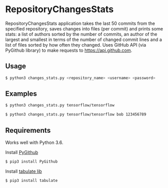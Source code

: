 # RepositoryChangesStats

RepositoryChangesStats application takes the last 50 commits from the specified repository, saves changes into files (per commit) and prints some stats: a list of authors sorted by the number of commits, an author of the largest and smallest in terms of the number of changed commit lines and a list of files sorted by how often they changed. Uses GitHub API (via PyGithub library) to make requests to https://api.github.com.


## Usage

```bash
$ python3 changes_stats.py <repository_name> <username> <password>
```

## Examples

```bash
$ python3 changes_stats.py tensorflow/tensorflow
```

```bash
$ python3 changes_stats.py tensorflow/tensorflow bob 123456789
```

## Requirements
Works well with Python 3.6.

Install [PyGithub](https://github.com/PyGithub/PyGithub)
```bash
$ pip3 install PyGithub
```

Install [tabulate lib](https://pypi.org/project/tabulate/)
```bash
$ pip3 install tabulate
```
